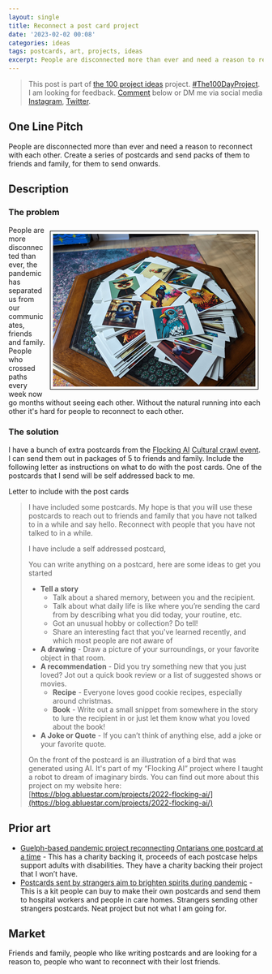 ```yaml
---
layout: single
title: Reconnect a post card project
date: '2023-02-02 00:08'
categories: ideas
tags: postcards, art, projects, ideas
excerpt: People are disconnected more than ever and need a reason to reconnect with each other. Create a series of postcards and send packs of them to friends and family, for them to send onwards
---
```


> This post is part of [the 100 project ideas](https://blog.abluestar.com/projects/2023-100-ideas/) project. [#The100DayProject](https://www.the100dayproject.org/). I am looking for feedback. <a href='#utterances-comments'>Comment</a> below or DM me via social media <a href="https://instagram.com/funvill" rel="nofollow noopener noreferrer"><i class="fab fa-fw fa-instagram" aria-hidden="true"></i><span class="label">Instagram</span></a>, <a href="https://twitter.com/funvill" rel="nofollow noopener noreferrer"><i class="fab fa-fw fa-twitter" aria-hidden="true"></i><span class="label">Twitter</span></a>.

## One Line Pitch

People are disconnected more than ever and need a reason to reconnect with each other. Create a series of postcards and send packs of them to friends and family, for them to send onwards.

## Description

### The problem

<img src="/public/uploads/2023/postcards.png" alt="postcards" style="float: right; margin: 10px; max-width: 400px; border: 1px solid black; padding: 5px"/>People are more disconnected than ever, the pandemic has separated us from our communicates, friends and family. People who crossed paths every week now go months without seeing each other. Without the natural running into each other it's hard for people to reconnect to each other.

### The solution

I have a bunch of extra postcards from the [Flocking AI](https://blog.abluestar.com/projects/2022-flocking-ai/) [Cultural crawl event](https://blog.abluestar.com/flockingai-eastside-culture-crawl-2022-post-mortem/). I can send them out in packages of 5 to friends and family. Include the following letter as instructions on what to do with the post cards. One of the postcards that I send will be self addressed back to me.

Letter to include with the post cards

> I have included some postcards. My hope is that you will use these postcards to reach out to friends and family that you have not talked to in a while and say hello. Reconnect with people that you have not talked to in a while.
>
> I have include a self addressed postcard,
>
> You can write anything on a postcard, here are some ideas to get you started
>
> - **Tell a story**
>   - Talk about a shared memory, between you and the recipient.
>   - Talk about what daily life is like where you’re sending the card from by describing what you did today, your routine, etc.
>   - Got an unusual hobby or collection? Do tell!
>   - Share an interesting fact that you've learned recently, and which most people are not aware of
> - **A drawing** - Draw a picture of your surroundings, or your favorite object in that room.
> - **A recommendation** - Did you try something new that you just loved? Jot out a quick book review or a list of suggested shows or movies.
>   - **Recipe** - Everyone loves good cookie recipes, especially around christmas.
>   - **Book** - Write out a small snippet from somewhere in the story to lure the recipient in or just let them know what you loved about the book!
> - **A Joke or Quote** - If you can’t think of anything else, add a joke or your favorite quote.
>
> On the front of the postcard is an illustration of a bird that was generated using AI. It's part of my “Flocking AI” project where I taught a robot to dream of imaginary birds. You can find out more about this project on my website here: [https://blog.abluestar.com/projects/2022-flocking-ai/](https://blog.abluestar.com/projects/2022-flocking-ai/)

## Prior art

- [Guelph-based pandemic project reconnecting Ontarians one postcard at a time](https://kitchener.ctvnews.ca/guelph-based-pandemic-project-reconnecting-ontarians-one-postcard-at-a-time-1.5549656) - This has a charity backing it, proceeds of each postcase helps support adults with disabilities. They have a charity backing their project that I won’t have.
- [Postcards sent by strangers aim to brighten spirits during pandemic](https://www.cbc.ca/news/canada/kitchener-waterloo/waterloo-region-postcard-project-1.5884589) - This is a kit people can buy to make their own postcards and send them to hospital workers and people in care homes. Strangers sending other strangers postcards. Neat project but not what I am going for.

## Market

Friends and family, people who like writing postcards and are looking for a reason to, people who want to reconnect with their lost friends.
